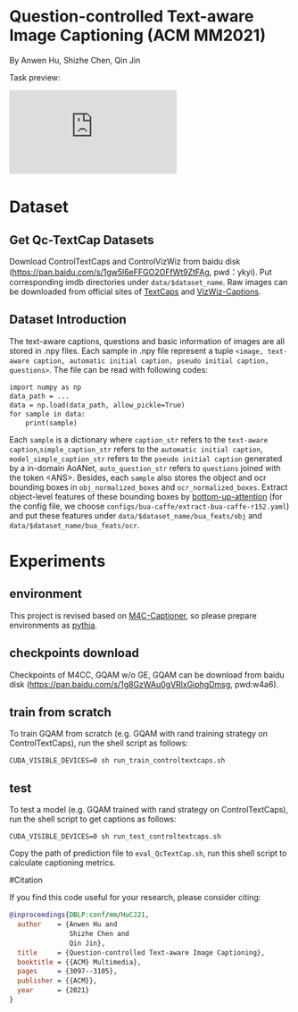 # Question-controlled Text-aware Image Captioning (ACM MM2021)

By Anwen Hu, Shizhe Chen, Qin Jin

Task preview:

![Qc-TextCap](https://github.com/HAWLYQ/Qc-TextCap/blob/master/task_preview.pdf)

# Dataset
## Get Qc-TextCap Datasets
Download ControlTextCaps and ControlVizWiz from baidu disk (https://pan.baidu.com/s/1gw5l6eFFGO2OFfWt9ZtFAg, pwd：ykyi).
Put corresponding imdb directories under `data/$dataset_name`.
Raw images can be downloaded from official sites of [TextCaps](https://textvqa.org/textcaps/dataset/) and [VizWiz-Captions](https://vizwiz.org/tasks-and-datasets/image-captioning/).
 
 
## Dataset Introduction
The text-aware captions, questions and basic information of images are all stored in .npy files. 
Each sample in .npy file represent a tuple `<image, text-aware caption, automatic initial caption, pseudo initial caption, questions>`.
The file can be read
with following codes:

```
import numpy as np
data_path = ...
data = np.load(data_path, allow_pickle=True)
for sample in data:
    print(sample)
 ```
 Each `sample` is a dictionary where `caption_str` refers to the `text-aware caption`,`simple_caption_str` refers to the `automatic initial caption`, 
 `model_simple_caption_str` refers to the `pseudo initial caption` generated by a in-domain AoANet, 
 `auto_question_str` refers to `questions` joined with the token \<ANS>. 
 Besides, each `sample` also stores the object and ocr bounding boxes in `obj_normalized_boxes` and `ocr_normalized_boxes`.
 Extract object-level features of these bounding boxes by [bottom-up-attention](https://github.com/MILVLG/bottom-up-attention.pytorch) (for the config file, we choose `configs/bua-caffe/extract-bua-caffe-r152.yaml`) and put these features
 under  `data/$dataset_name/bua_feats/obj` and `data/$dataset_name/bua_feats/ocr`.
 
 
 # Experiments
 
 ## environment
 This project is revised based on [M4C-Captioner](https://github.com/facebookresearch/mmf/tree/project/m4c/projects/M4C_Captioner), so please prepare environments as [pythia](https://github.com/facebookresearch/mmf/tree/project/m4c).
 
 ## checkpoints download
Checkpoints of M4CC, GQAM w/o GE, GQAM can be download from baidu disk (https://pan.baidu.com/s/1g8GzWAu0gVRlxGiphgDmsg, pwd:w4a6).
  
 
 ## train from scratch
 To train GQAM from scratch (e.g. GQAM with rand training strategy on ControlTextCaps), run the shell script as follows:
 ```
CUDA_VISIBLE_DEVICES=0 sh run_train_controltextcaps.sh
```
 
 ## test 
 To test a model (e.g. GQAM trained with rand strategy on ControlTextCaps), run the shell script to get captions as follows:
 
  ```
CUDA_VISIBLE_DEVICES=0 sh run_test_controltextcaps.sh
```
Copy the path of prediction file to `eval_QcTextCap.sh`, run this shell script to calculate captioning metrics.

 
 #Citation

If you find this code useful for your research, please consider citing:
```bibtex
@inproceedings{DBLP:conf/mm/HuCJ21,
  author    = {Anwen Hu and
               Shizhe Chen and
               Qin Jin},
  title     = {Question-controlled Text-aware Image Captioning},
  booktitle = {{ACM} Multimedia},
  pages     = {3097--3105},
  publisher = {{ACM}},
  year      = {2021}
}
```
 
 
 
 
 
